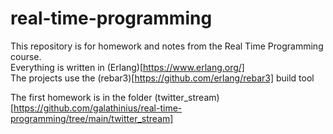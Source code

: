 # real-time-programming

This repository is for homework and notes from the Real Time Programming course.<br/>
Everything is written in (Erlang)[https://www.erlang.org/]<br/>
The projects use the (rebar3)[https://github.com/erlang/rebar3] build tool <br/>

The first homework is in the folder (twitter_stream)[https://github.com/galathinius/real-time-programming/tree/main/twitter_stream]<br/>
